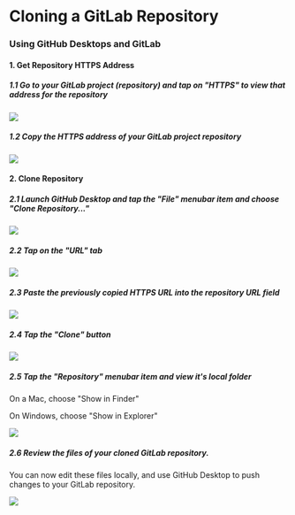 # Cloning a GitLab Repository

### Using GitHub Desktops and GitLab

#### 1. Get Repository HTTPS Address

##### 1.1 Go to your GitLab project (repository) and tap on "HTTPS" to view that address for the repository

![](../../images/using-github-desktop-new-native-and-gitlab/go-to-your-gitlab-project--repository--and-tap-on--https--to-view-that-address-for-the-repository.png)

##### 1.2 Copy the HTTPS address of your GitLab project repository

![](../../images/using-github-desktop-new-native-and-gitlab/copy-the-https-address-of-your-gitlab-project-repository.png)

#### 2. Clone Repository

##### 2.1 Launch GitHub Desktop and tap the "File" menubar item and choose "Clone Repository..."

![](../../images/using-github-desktop-new-native-and-gitlab/launch-github-desktop-and-tap-the--file--menubar-item-and-choose--clone-repository-.png)

##### 2.2 Tap on the "URL" tab

![](../../images/using-github-desktop-new-native-and-gitlab/tap-on-the--url--tab.png)

##### 2.3 Paste the previously copied HTTPS URL into the repository URL field

![](../../images/using-github-desktop-new-native-and-gitlab/paste-the-previously-copied-https-url-into-the-repository-url-field.png)

##### 2.4 Tap the "Clone" button

![](../../images/using-github-desktop-new-native-and-gitlab/tap-the--clone--button.png)

##### 2.5 Tap the "Repository" menubar item and view it's local folder

On a Mac, choose "Show in Finder"

On Windows,  choose "Show in Explorer"


![](../../images/using-github-desktop-new-native-and-gitlab/tap-the--repository--menubar-item-and-view-it-s-local-folder.png)

##### 2.6 Review the files of your cloned GitLab repository.

You can now edit these files locally, and use GitHub Desktop to push changes to your GitLab repository.


![](../../images/using-github-desktop-new-native-and-gitlab/review-the-files-of-your-cloned-gitlab-repository.png)
